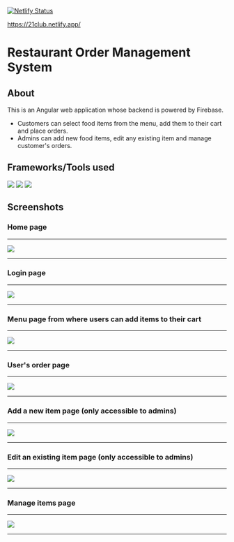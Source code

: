 [![Netlify Status](https://api.netlify.com/api/v1/badges/87073a95-ecd7-42f3-ae16-eef1a6f57847/deploy-status)](https://app.netlify.com/sites/resoms/deploys)

https://21club.netlify.app/

# Restaurant Order Management System

## About
This is an Angular web application whose backend is powered by Firebase. 
- Customers can select food items from the menu, add them to their cart and place orders. 
- Admins can add new food items, edit any existing item and manage customer's orders.

## Frameworks/Tools used
![](https://img.shields.io/badge/Angular-DD0031?style=for-the-badge&logo=angular&logoColor=white)
![](https://img.shields.io/badge/Bootstrap-563D7C?style=for-the-badge&logo=bootstrap&logoColor=white)
![](https://img.shields.io/badge/firebase-ffca28?style=for-the-badge&logo=firebase&logoColor=black)

## Screenshots

### Home page

---

![](https://github.com/thecoducer/restaurant-order-management-system/blob/master/Screenshots/home-page.jpg)

---

### Login page

---

![](https://github.com/thecoducer/restaurant-order-management-system/blob/master/Screenshots/login.jpg)

---

### Menu page from where users can add items to their cart

---

![](https://github.com/thecoducer/restaurant-order-management-system/blob/master/Screenshots/menu-page.jpg)

---

### User's order page

---

![](https://github.com/thecoducer/restaurant-order-management-system/blob/master/Screenshots/order-page.jpg)

---

### Add a new item page (only accessible to admins)

---

![](https://github.com/thecoducer/restaurant-order-management-system/blob/master/Screenshots/add-item.jpg)

---

### Edit an existing item page (only accessible to admins)

---

![](https://github.com/thecoducer/restaurant-order-management-system/blob/master/Screenshots/edit-item.jpg)

---

### Manage items page

---

![](https://github.com/thecoducer/restaurant-order-management-system/blob/master/Screenshots/admin-items-page.jpg)

---
